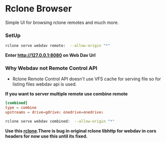 # Rclone Browser

Simple UI for browsing rclone remotes and much more.

### SetUp

```sh
rclone serve webdav remote:  --allow-origin "*"
```

**Enter http://127.0.0.1:8080 on Web Dav Url**

### Why Webdav not Remote Control API

- Rclone Remote Control API doesn't use VFS cache for serving file so for listing files webdav api is used.

**If you want to server multiple remote use combine remote**

```conf
[combined]
type = combine
upstreams = drive=gdrive: onedrive=onedrive:
```

```sh
rclone serve webdav combined:  --allow-origin "*"
```

**Use this [rclone](https://github.com/divyam234/rclone).There is bug in original rclone libhttp for webdav in cors headers for now use this until its fixed.**
